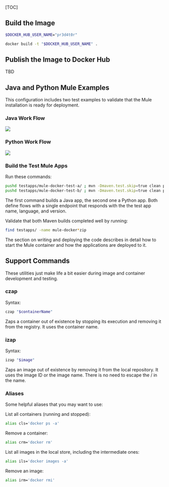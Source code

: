 [TOC]

## Build the Image

```bash
$DOCKER_HUB_USER_NAME="pr3d4t0r"

docker build -t "$DOCKER_HUB_USER_NAME" .
```

## Publish the Image to Docker Hub

TBD


## Java and Python Mule Examples

This configuration includes two test examples to validate that the Mule installation
is ready for deployment.


### Java Work Flow

<img src='https://s3.amazonaws.com/0921ccnz33vh1pvcmg02.images/cdn/MuleDockerJavaTestA.png' />


### Python Work Flow

<img src='https://s3.amazonaws.com/0921ccnz33vh1pvcmg02.images/cdn/MuleDockerPythonTestB.png' />



### Build the Test Mule Apps

Run these commands:

```bash
pushd testapps/mule-docker-test-a/ ; mvn -Dmaven.test.skip=true clean package ; popd
pushd testapps/mule-docker-test-b/ ; mvn -Dmaven.test.skip=true clean package ; popd
```

The first command builds a Java app, the second one a Python app.  Both define flows with
a single endpoint that responds with the the test app name, language, and version.

Validate that both Maven builds completed well by running:

```bash
find testapps/ -name mule-docker*zip
```

The section on writing and deploying the code describes in detail how to start the
Mule container and how the applications are deployed to it.


## Support Commands

These utilities just make life a bit easier during image and container
development and testing.


### czap
Syntax:

```bash
czap "$containerName"
```

Zaps a container out of existence by stopping its execution and
removing it from the registry.  It uses the container name.


### izap
Syntax:

```bash
izap "$image"
```

Zaps an image out of existence by removing it from the local
repository.  It uses the image ID or the image name.  There is
no need to escape the / in the name.


### Aliases

Some helpful aliases that you may want to use:

List all containers (running and stopped):

```bash
alias cls='docker ps -a'
```


Remove a container:

```bash
alias crm='docker rm'
```


List all images in the local store, including the intermediate ones:

```bash
alias ils='docker images -a'
```


Remove an image:

```bash
alias irm='docker rmi'
```



